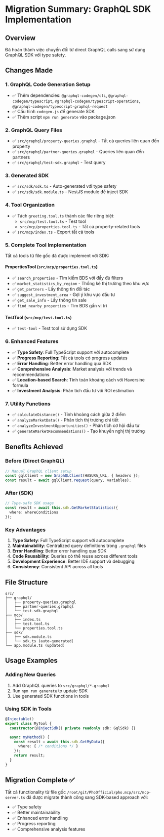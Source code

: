 # Migration Summary: GraphQL SDK Implementation

## Overview
Đã hoàn thành việc chuyển đổi từ direct GraphQL calls sang sử dụng GraphQL SDK với type safety.

## Changes Made

### 1. **GraphQL Code Generation Setup**
- ✅ Thêm dependencies: `@graphql-codegen/cli`, `@graphql-codegen/typescript`, `@graphql-codegen/typescript-operations`, `@graphql-codegen/typescript-graphql-request`
- ✅ Cấu hình `codegen.js` để generate SDK
- ✅ Thêm script `npm run generate` vào package.json

### 2. **GraphQL Query Files**
- ✅ `src/graphql/property-queries.graphql` - Tất cả queries liên quan đến property
- ✅ `src/graphql/partner-queries.graphql` - Queries liên quan đến partners
- ✅ `src/graphql/test-sdk.graphql` - Test query

### 3. **Generated SDK**
- ✅ `src/sdk/sdk.ts` - Auto-generated với type safety
- ✅ `src/sdk/sdk.module.ts` - NestJS module để inject SDK

### 4. **Tool Organization**
- ✅ Tách `greeting.tool.ts` thành các file riêng biệt:
  - `src/mcp/test.tool.ts` - Test tool
  - `src/mcp/properties.tool.ts` - Tất cả property-related tools
- ✅ `src/mcp/index.ts` - Export tất cả tools

### 5. **Complete Tool Implementation**
Tất cả tools từ file gốc đã được implement với SDK:

#### **PropertiesTool** (`src/mcp/properties.tool.ts`)
- ✅ `search_properties` - Tìm kiếm BDS với đầy đủ filters
- ✅ `market_statistics_by_region` - Thống kê thị trường theo khu vực
- ✅ `get_partners` - Lấy thông tin đối tác
- ✅ `suggest_investment_area` - Gợi ý khu vực đầu tư
- ✅ `get_sale_info` - Lấy thông tin sale
- ✅ `find_nearby_properties` - Tìm BDS gần vị trí

#### **TestTool** (`src/mcp/test.tool.ts`)
- ✅ `test-tool` - Test tool sử dụng SDK

### 6. **Enhanced Features**
- ✅ **Type Safety**: Full TypeScript support với autocomplete
- ✅ **Progress Reporting**: Tất cả tools có progress updates
- ✅ **Error Handling**: Better error handling qua SDK
- ✅ **Comprehensive Analysis**: Market analysis với trends và recommendations
- ✅ **Location-based Search**: Tính toán khoảng cách với Haversine formula
- ✅ **Investment Analysis**: Phân tích đầu tư với ROI estimation

### 7. **Utility Functions**
- ✅ `calculateDistance()` - Tính khoảng cách giữa 2 điểm
- ✅ `analyzeMarketData()` - Phân tích thị trường chi tiết
- ✅ `analyzeInvestmentOpportunities()` - Phân tích cơ hội đầu tư
- ✅ `generateMarketRecommendations()` - Tạo khuyến nghị thị trường

## Benefits Achieved

### **Before (Direct GraphQL)**
```typescript
// Manual GraphQL client setup
const gqlClient = new GraphQLClient(HASURA_URL, { headers });
const result = await gqlClient.request(query, variables);
```

### **After (SDK)**
```typescript
// Type-safe SDK usage
const result = await this.sdk.GetMarketStatistics({
  where: whereConditions
});
```

### **Key Advantages**
1. **Type Safety**: Full TypeScript support với autocomplete
2. **Maintainability**: Centralized query definitions trong `.graphql` files
3. **Error Handling**: Better error handling qua SDK
4. **Code Reusability**: Queries có thể reuse across different tools
5. **Development Experience**: Better IDE support và debugging
6. **Consistency**: Consistent API across all tools

## File Structure
```
src/
├── graphql/
│   ├── property-queries.graphql
│   ├── partner-queries.graphql
│   └── test-sdk.graphql
├── mcp/
│   ├── index.ts
│   ├── test.tool.ts
│   └── properties.tool.ts
├── sdk/
│   ├── sdk.module.ts
│   └── sdk.ts (auto-generated)
└── app.module.ts (updated)
```

## Usage Examples

### Adding New Queries
1. Add GraphQL queries to `src/graphql/*.graphql`
2. Run `npm run generate` to update SDK
3. Use generated SDK functions in tools

### Using SDK in Tools
```typescript
@Injectable()
export class MyTool {
  constructor(@InjectSdk() private readonly sdk: GqlSdk) {}

  async myMethod() {
    const result = await this.sdk.GetMyData({
      where: { /* conditions */ }
    });
    return result;
  }
}
```

## Migration Complete ✅
Tất cả functionality từ file gốc `/root/git/PhoOfficial/pho.mcp/src/mcp-server.ts` đã được migrate thành công sang SDK-based approach với:
- ✅ Type safety
- ✅ Better maintainability  
- ✅ Enhanced error handling
- ✅ Progress reporting
- ✅ Comprehensive analysis features 